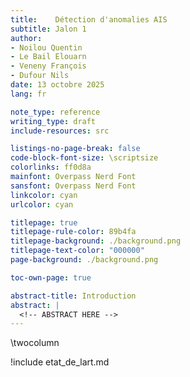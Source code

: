 ```yaml
---
title:    Détection d'anomalies AIS
subtitle: Jalon 1
author: 
- Noilou Quentin
- Le Bail Elouarn
- Veneny François
- Dufour Nils
date: 13 octobre 2025
lang: fr

note_type: reference
writing_type: draft
include-resources: src

listings-no-page-break: false
code-block-font-size: \scriptsize
colorlinks: ff0d8a
mainfont: Overpass Nerd Font
sansfont: Overpass Nerd Font
linkcolor: cyan
urlcolor: cyan

titlepage: true
titlepage-rule-color: 89b4fa
titlepage-background: ./background.png
titlepage-text-color: "000000"
page-background: ./background.png

toc-own-page: true

abstract-title: Introduction
abstract: |
  <!-- ABSTRACT HERE -->
---
```


\twocolumn

!include etat_de_lart.md
